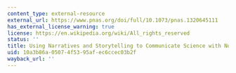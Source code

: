 ```yaml
---
content_type: external-resource
external_url: https://www.pnas.org/doi/full/10.1073/pnas.1320645111
has_external_license_warning: true
license: https://en.wikipedia.org/wiki/All_rights_reserved
status: ''
title: Using Narratives and Storytelling to Communicate Science with Nonexpert Audiences
uid: 10a3b86a-0507-4f53-95af-ec6ccec03b2f
wayback_url: ''
---
```

